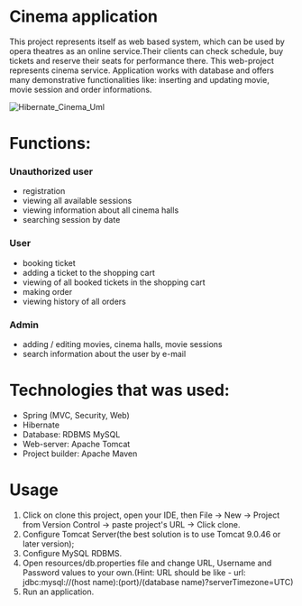 # Cinema application
This project represents itself as web based system, which can be used by opera theatres as an online service.Their clients can check schedule, buy tickets and reserve their seats for performance there.
This web-project represents cinema service. Application works with database and offers many demonstrative functionalities like: inserting and updating movie, movie session and order informations.

![Hibernate_Cinema_Uml](https://user-images.githubusercontent.com/51862907/123848694-ab3cc700-d920-11eb-8c00-91ca2dc492be.png)


# Functions:
### Unauthorized user

  - registration
  - viewing all available sessions
  - viewing information about all cinema halls
  - searching session by date

### User

  - booking ticket
  - adding a ticket to the shopping cart
  - viewing of all booked tickets in the shopping cart
  - making order
  - viewing history of all orders

### Admin

  - adding / editing movies, cinema halls, movie sessions
  - search information about the user by e-mail

# Technologies that was used:
  - Spring (MVC, Security, Web)
  - Hibernate
  - Database: RDBMS MySQL
  - Web-server: Apache Tomcat
  - Project builder: Apache Maven

# Usage
1) Click on clone this project, open your IDE, then File -> New -> Project from Version Control -> paste project's URL -> Click clone.
2) Configure Tomcat Server(the best solution is to use Tomcat 9.0.46 or later version);
3) Configure MySQL RDBMS.
4) Open resources/db.properties file and change URL, Username and Password values to your own.(Hint: URL should be like - url: jdbc:mysql://(host name):(port)/(database name)?serverTimezone=UTC)
6) Run an application.
